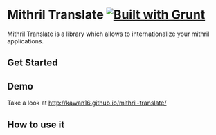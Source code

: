 Mithril Translate [![Built with Grunt](https://cdn.gruntjs.com/builtwith.png)](http://gruntjs.com/)
=================

Mithril Translate is a library which allows to internationalize your mithril applications.

## Get Started

## Demo

Take a look at http://kawan16.github.io/mithril-translate/

## How to use it
